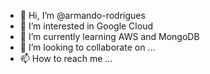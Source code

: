 - 👋 Hi, I’m @armando-rodrigues
- 👀 I’m interested in Google Cloud
- 🌱 I’m currently learning AWS and MongoDB
- 💞️ I’m looking to collaborate on ...
- 📫 How to reach me ...

<!---
armando-rodrigues/armando-rodrigues is a ✨ special ✨ repository because its `README.md` (this file) appears on your GitHub profile.
You can click the Preview link to take a look at your changes.
--->
